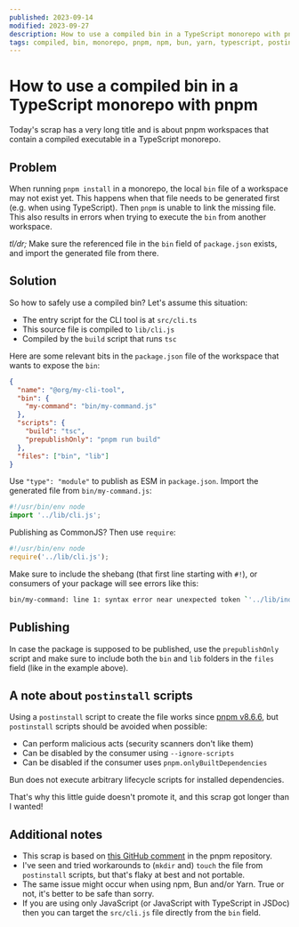 ```yaml
---
published: 2023-09-14
modified: 2023-09-27
description: How to use a compiled bin in a TypeScript monorepo with pnpm
tags: compiled, bin, monorepo, pnpm, npm, bun, yarn, typescript, postinstall
---
```


# How to use a compiled bin in a TypeScript monorepo with pnpm

Today's scrap has a very long title and is about pnpm workspaces that contain a
compiled executable in a TypeScript monorepo.

## Problem

When running `pnpm install` in a monorepo, the local `bin` file of a workspace
may not exist yet. This happens when that file needs to be generated first (e.g.
when using TypeScript). Then `pnpm` is unable to link the missing file. This
also results in errors when trying to execute the `bin` from another workspace.

_tl/dr;_ Make sure the referenced file in the `bin` field of `package.json`
exists, and import the generated file from there.

## Solution

So how to safely use a compiled bin? Let's assume this situation:

- The entry script for the CLI tool is at `src/cli.ts`
- This source file is compiled to `lib/cli.js`
- Compiled by the `build` script that runs `tsc`

Here are some relevant bits in the `package.json` file of the workspace that
wants to expose the `bin`:

```json
{
  "name": "@org/my-cli-tool",
  "bin": {
    "my-command": "bin/my-command.js"
  },
  "scripts": {
    "build": "tsc",
    "prepublishOnly": "pnpm run build"
  },
  "files": ["bin", "lib"]
}
```

Use `"type": "module"` to publish as ESM in `package.json`. Import the generated
file from `bin/my-command.js`:

```js
#!/usr/bin/env node
import '../lib/cli.js';
```

Publishing as CommonJS? Then use `require`:

```js
#!/usr/bin/env node
require('../lib/cli.js');
```

Make sure to include the shebang (that first line starting with `#!`), or
consumers of your package will see errors like this:

```sh
bin/my-command: line 1: syntax error near unexpected token `'../lib/index.js''
```

## Publishing

In case the package is supposed to be published, use the `prepublishOnly` script
and make sure to include both the `bin` and `lib` folders in the `files` field
(like in the example above).

## A note about `postinstall` scripts

Using a `postinstall` script to create the file works since [pnpm v8.6.6][1],
but `postinstall` scripts should be avoided when possible:

- Can perform malicious acts (security scanners don't like them)
- Can be disabled by the consumer using `--ignore-scripts`
- Can be disabled if the consumer uses `pnpm.onlyBuiltDependencies`

Bun does not execute arbitrary lifecycle scripts for installed dependencies.

That's why this little guide doesn't promote it, and this scrap got longer than
I wanted!

## Additional notes

- This scrap is based on [this GitHub comment][2] in the pnpm repository.
- I've seen and tried workarounds to (`mkdir` and) `touch` the file from
  `postinstall` scripts, but that's flaky at best and not portable.
- The same issue might occur when using npm, Bun and/or Yarn. True or not, it's
  better to be safe than sorry.
- If you are using only JavaScript (or JavaScript with TypeScript in JSDoc) then
  you can target the `src/cli.js` file directly from the `bin` field.

[1]: https://github.com/pnpm/pnpm/releases/tag/v8.6.6
[2]: https://github.com/pnpm/pnpm/issues/1801#issuecomment-798423695
